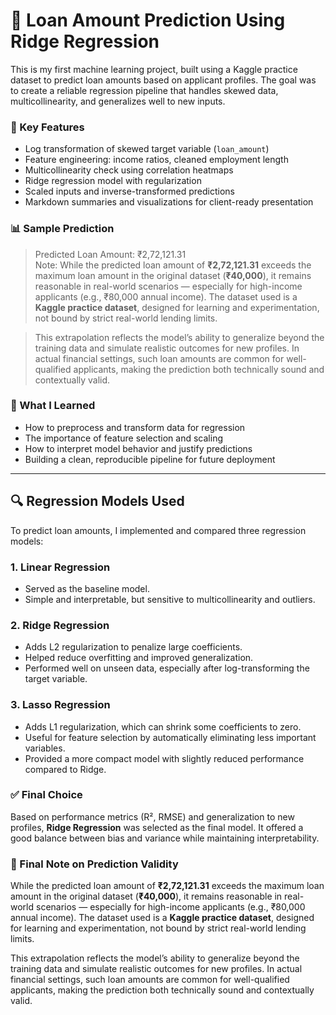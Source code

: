 # 🏦 Loan Amount Prediction Using Ridge Regression

This is my first machine learning project, built using a Kaggle practice dataset to predict loan amounts based on applicant profiles. The goal was to create a reliable regression pipeline that handles skewed data, multicollinearity, and generalizes well to new inputs.

### 🔧 Key Features
- Log transformation of skewed target variable (`loan_amount`)
- Feature engineering: income ratios, cleaned employment length
- Multicollinearity check using correlation heatmaps
- Ridge regression model with regularization
- Scaled inputs and inverse-transformed predictions
- Markdown summaries and visualizations for client-ready presentation

### 📊 Sample Prediction
> Predicted Loan Amount: ₹2,72,121.31  
> Note: While the predicted loan amount of **₹2,72,121.31** exceeds the maximum loan amount in the original dataset (**₹40,000**), it remains reasonable in real-world scenarios — especially for high-income applicants (e.g., ₹80,000 annual income). The dataset used is a **Kaggle practice dataset**, designed for learning and experimentation, not bound by strict real-world lending limits.

> This extrapolation reflects the model’s ability to generalize beyond the training data and simulate realistic outcomes for new profiles. In actual financial settings, such loan amounts are common for well-qualified applicants, making the prediction both technically sound and contextually valid.




### 🚀 What I Learned
- How to preprocess and transform data for regression
- The importance of feature selection and scaling
- How to interpret model behavior and justify predictions
- Building a clean, reproducible pipeline for future deployment

---

## 🔍 Regression Models Used

To predict loan amounts, I implemented and compared three regression models:

### 1. Linear Regression
- Served as the baseline model.
- Simple and interpretable, but sensitive to multicollinearity and outliers.

### 2. Ridge Regression
- Adds L2 regularization to penalize large coefficients.
- Helped reduce overfitting and improved generalization.
- Performed well on unseen data, especially after log-transforming the target variable.

### 3. Lasso Regression
- Adds L1 regularization, which can shrink some coefficients to zero.
- Useful for feature selection by automatically eliminating less important variables.
- Provided a more compact model with slightly reduced performance compared to Ridge.

### ✅ Final Choice
Based on performance metrics (R², RMSE) and generalization to new profiles, **Ridge Regression** was selected as the final model. It offered a good balance between bias and variance while maintaining interpretability.

### 📌 Final Note on Prediction Validity

While the predicted loan amount of **₹2,72,121.31** exceeds the maximum loan amount in the original dataset (**₹40,000**), it remains reasonable in real-world scenarios — especially for high-income applicants (e.g., ₹80,000 annual income). The dataset used is a **Kaggle practice dataset**, designed for learning and experimentation, not bound by strict real-world lending limits.

This extrapolation reflects the model’s ability to generalize beyond the training data and simulate realistic outcomes for new profiles. In actual financial settings, such loan amounts are common for well-qualified applicants, making the prediction both technically sound and contextually valid.


